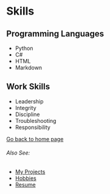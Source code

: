 # Skills

## Programming Languages
* Python
* C#
* HTML
* Markdown

## Work Skills
* Leadership
* Integrity
* Discipline
* Troubleshooting
* Responsibility

[Go back to home page](./README.md)

###### *Also See:*
* [My Projects](./my_projects.md)
* [Hobbies](./hobby.md)
* [Resume](./resume.md)
